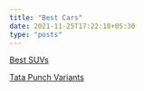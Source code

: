 ```yaml
---
title: "Best Cars"
date: 2021-11-25T17:22:18+05:30
type: "posts"
---
```

[Best SUVs](./suv-cars)

[Tata Punch Variants](./suv-cars/tata-punch-variants/)
